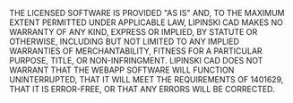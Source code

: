 THE LICENSED SOFTWARE IS PROVIDED "AS IS" AND, TO THE MAXIMUM EXTENT PERMITTED UNDER APPLICABLE LAW, LIPINSKI CAD MAKES NO WARRANTY OF ANY KIND, EXPRESS OR IMPLIED, BY STATUTE OR OTHERWISE, INCLUDING BUT NOT LIMITED TO ANY IMPLIED WARRANTIES OF MERCHANTABILITY, FITNESS FOR A PARTICULAR PURPOSE, TITLE, OR NON-INFRINGMENT. 
LIPINSKI CAD DOES NOT WARRANT THAT THE WEBAPP SOFTWARE WILL FUNCTION UNINTERRUPTED, THAT IT WILL MEET THE REQUIREMENTS OF 1401629, THAT IT IS ERROR-FREE, OR THAT ANY ERRORS WILL BE CORRECTED.
